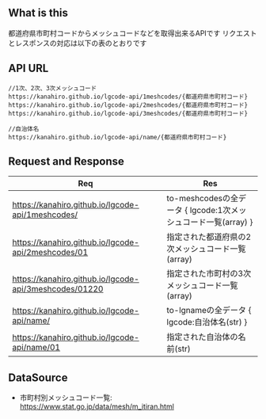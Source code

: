 ## What is this
都道府県市町村コードからメッシュコードなどを取得出来るAPIです
リクエストとレスポンスの対応は以下の表のとおりです

## API URL
```
//1次、2次、3次メッシュコード
https://kanahiro.github.io/lgcode-api/1meshcodes/{都道府県市町村コード}
https://kanahiro.github.io/lgcode-api/2meshcodes/{都道府県市町村コード}
https://kanahiro.github.io/lgcode-api/3meshcodes/{都道府県市町村コード}

//自治体名
https://kanahiro.github.io/lgcode-api/name/{都道府県市町村コード}
```

## Request and Response
|  Req  |  Res  |
| ---- | ---- |
|  https://kanahiro.github.io/lgcode-api/1meshcodes/  |  to-meshcodesの全データ { lgcode:1次メッシュコード一覧(array) }  |
|  https://kanahiro.github.io/lgcode-api/2meshcodes/01  |  指定された都道府県の2次メッシュコード一覧(array)  |
|  https://kanahiro.github.io/lgcode-api/3meshcodes/01220  |  指定された市町村の3次メッシュコード一覧(array)  |
|  https://kanahiro.github.io/lgcode-api/name/  |  to-lgnameの全データ { lgcode:自治体名(str) }  |
|  https://kanahiro.github.io/lgcode-api/name/01  |  指定された自治体の名前(str)  |

## DataSource
- 市町村別メッシュコード一覧: https://www.stat.go.jp/data/mesh/m_itiran.html